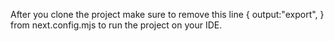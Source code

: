 After you clone the project make sure to remove this line { output:"export",  } from next.config.mjs to run the project on your IDE.
